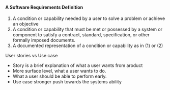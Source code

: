 

#### A Software Requirements Definition
1. A condition or capability needed by a user to solve a problem or achieve an objective
2. A condition or capability that must be met or possessed by a system or component to satisfy a contract, standard, specification, or other formally imposed documents.
3. A documented representation of a condition or capability as in (1) or (2)

User stories vs Use case
- Story is a brief explanation of what a user wants from aroduct
- More surface level, what a user wants to do. 
- What a user should be able to perform early.
- Use case stronger push towards the systems ability
